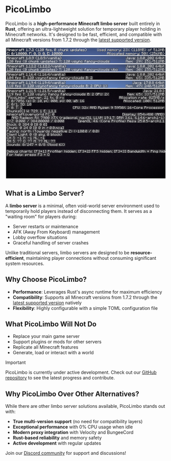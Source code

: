 # PicoLimbo

PicoLimbo is a **high-performance Minecraft limbo server** built entirely in **Rust**, offering an ultra-lightweight
solution for temporary player holding in Minecraft networks. It's designed to be fast, efficient, and compatible with
all Minecraft versions from 1.7.2 through the [latest supported version](./supported-versions).

![Multiple versions in one image](../assets/PicoLimbo.png)

## What is a Limbo Server?

A **limbo server** is a minimal, often void-world server environment used to temporarily hold players instead of
disconnecting them. It serves as a "waiting room" for players during:

- Server restarts or maintenance
- AFK (Away From Keyboard) management
- Lobby overflow situations
- Graceful handling of server crashes

Unlike traditional servers, limbo servers are designed to be **resource-efficient**, maintaining player connections
without consuming significant system resources.

## Why Choose PicoLimbo?

- **Performance**: Leverages Rust's async runtime for maximum efficiency
- **Compatibility**: Supports all Minecraft versions from 1.7.2 through
  the [latest supported version](./supported-versions) natively
- **Flexibility**: Highly configurable with a simple TOML configuration file

## What PicoLimbo Will Not Do

- Replace your main game server
- Support plugins or mods for other servers
- Replicate all Minecraft features
- Generate, load or interact with a world

> [!IMPORTANT]
> PicoLimbo is currently under active development. Check out
> our [GitHub repository](https://github.com/Quozul/PicoLimbo) to see the latest progress and contribute.

## Why PicoLimbo Over Other Alternatives?

While there are other limbo server solutions available, PicoLimbo stands out with:

- **True multi-version support** (no need for compatibility layers)
- **Exceptional performance** with 0% CPU usage when idle
- **Modern proxy integration** with Velocity and BungeeCord
- **Rust-based reliability** and memory safety
- **Active development** with regular updates

Join our [Discord community](https://discord.gg/M2a9dxJPRy) for support and discussions!
